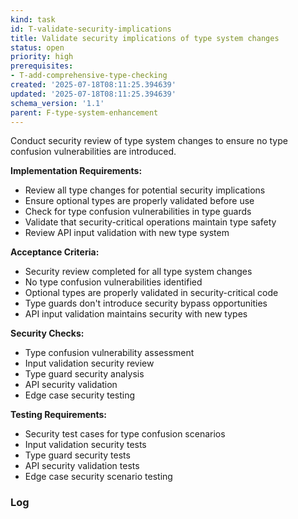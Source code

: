 ```yaml
---
kind: task
id: T-validate-security-implications
title: Validate security implications of type system changes
status: open
priority: high
prerequisites:
- T-add-comprehensive-type-checking
created: '2025-07-18T08:11:25.394639'
updated: '2025-07-18T08:11:25.394639'
schema_version: '1.1'
parent: F-type-system-enhancement
---
```

Conduct security review of type system changes to ensure no type confusion vulnerabilities are introduced.

**Implementation Requirements:**
- Review all type changes for potential security implications
- Ensure optional types are properly validated before use
- Check for type confusion vulnerabilities in type guards
- Validate that security-critical operations maintain type safety
- Review API input validation with new type system

**Acceptance Criteria:**
- Security review completed for all type system changes
- No type confusion vulnerabilities identified
- Optional types are properly validated in security-critical code
- Type guards don't introduce security bypass opportunities
- API input validation maintains security with new types

**Security Checks:**
- Type confusion vulnerability assessment
- Input validation security review
- Type guard security analysis
- API security validation
- Edge case security testing

**Testing Requirements:**
- Security test cases for type confusion scenarios
- Input validation security tests
- Type guard security tests
- API security validation tests
- Edge case security scenario testing

### Log

